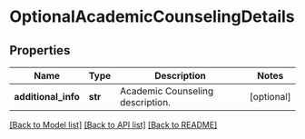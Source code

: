 # OptionalAcademicCounselingDetails


## Properties
Name | Type | Description | Notes
------------ | ------------- | ------------- | -------------
**additional_info** | **str** | Academic Counseling description. | [optional] 

[[Back to Model list]](../README.md#documentation-for-models) [[Back to API list]](../README.md#documentation-for-api-endpoints) [[Back to README]](../README.md)



